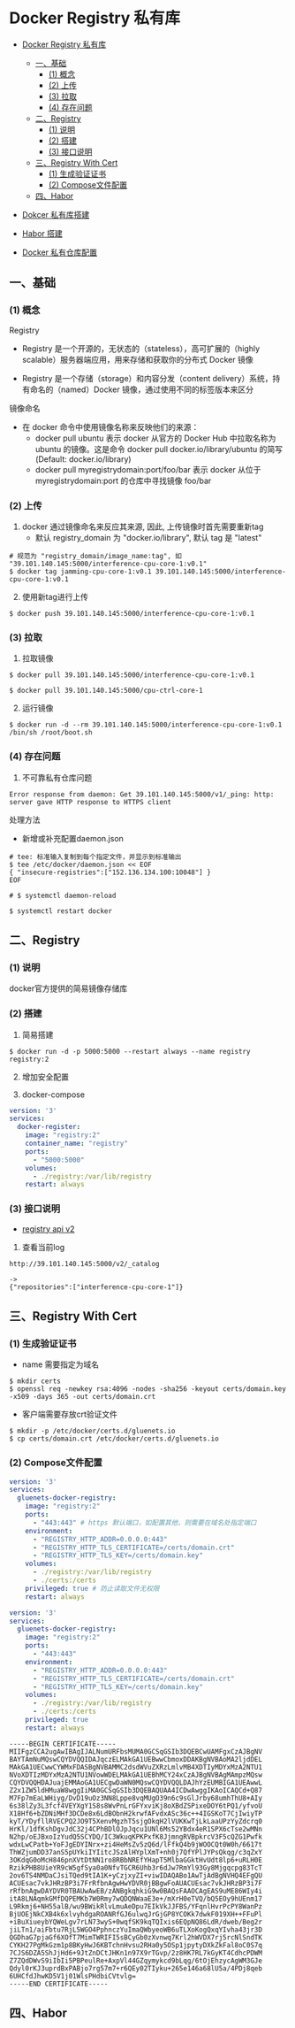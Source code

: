 # Docker Registry 私有库

- [Docker Registry 私有库](#docker-registry-私有库)
  - [一、基础](#一基础)
    - [(1) 概念](#1-概念)
    - [(2) 上传](#2-上传)
    - [(3) 拉取](#3-拉取)
    - [(4) 存在问题](#4-存在问题)
  - [二、Registry](#二registry)
    - [(1) 说明](#1-说明)
    - [(2) 搭建](#2-搭建)
    - [(3) 接口说明](#3-接口说明)
  - [三、Registry With Cert](#三registry-with-cert)
    - [(1) 生成验证证书](#1-生成验证证书)
    - [(2) Compose文件配置](#2-compose文件配置)
  - [四、Habor](#四habor)


- [Dokcer 私有库搭建](https://www.cnblogs.com/huanchupkblog/p/10843800.html)
- [Habor 搭建](https://cloud.tencent.com/developer/article/1404719)
- [Docker 私有仓库配置](https://blog.csdn.net/buildcourage/article/details/80296453)

## 一、基础

### (1) 概念

Registry
   - Registry 是一个开源的，无状态的（stateless），高可扩展的（highly scalable）服务器端应用，用来存储和获取你的分布式 Docker 镜像

   - Registry 是一个存储（storage）和内容分发（content delivery）系统，持有命名的（named）Docker 镜像，通过使用不同的标签版本来区分

镜像命名
   - 在 docker 命令中使用镜像名称来反映他们的来源：
      - docker pull ubuntu 表示 docker 从官方的 Docker Hub 中拉取名称为 ubuntu 的镜像。这是命令 docker pull docker.io/library/ubuntu 的简写(Default: docker.io/library)
      - docker pull myregistrydomain:port/foo/bar 表示 docker 从位于 myregistrydomain:port 的仓库中寻找镜像 foo/bar

### (2) 上传

1. docker 通过镜像命名来反应其来源, 因此, 上传镜像时首先需要重新tag
   - 默认 registry_domain 为 "docker.io/library", 默认 tag 是 "latest" 

```shell
# 规范为 "registry_domain/image_name:tag", 如 "39.101.140.145:5000/interference-cpu-core-1:v0.1"
$ docker tag jamming-cpu-core-1:v0.1 39.101.140.145:5000/interference-cpu-core-1:v0.1
```

2. 使用新tag进行上传

```shell
$ docker push 39.101.140.145:5000/interference-cpu-core-1:v0.1
```

### (3) 拉取

1. 拉取镜像

```shell
$ docker pull 39.101.140.145:5000/interference-cpu-core-1:v0.1

$ docker pull 39.101.140.145:5000/cpu-ctrl-core-1

```

2. 运行镜像

```shell
$ docker run -d --rm 39.101.140.145:5000/interference-cpu-core-1:v0.1 /bin/sh /root/boot.sh
```

### (4) 存在问题

1. 不可靠私有仓库问题

```shell
Error response from daemon: Get 39.101.140.145:5000/v1/_ping: http: server gave HTTP response to HTTPS client
```

处理方法
   - 新增或补充配置daemon.json
```shell
# tee: 标准输入复制到每个指定文件，并显示到标准输出 
$ tee /etc/docker/daemon.json << EOF
{ "insecure-registries":["152.136.134.100:10048"] }
EOF

# $ systemctl daemon-reload

$ systemctl restart docker 
```


## 二、Registry

### (1) 说明

docker官方提供的简易镜像存储库

### (2) 搭建

1. 简易搭建

```shell
$ docker run -d -p 5000:5000 --restart always --name registry registry:2 
```

2. 增加安全配置

3. docker-compose

```yml
version: '3'
services:
  docker-register:
    image: "registry:2"
    container_name: "registry"
    ports:
      - "5000:5000"
    volumes:
      - ./registry:/var/lib/registry
    restart: always       
```



### (3) 接口说明 

- [registry api v2](https://docs.docker.com/registry/spec/api/)

1. 查看当前log

```http
http://39.101.140.145:5000/v2/_catalog

->
{"repositories":["interference-cpu-core-1"]}
```

## 三、Registry With Cert


### (1) 生成验证证书

- name 需要指定为域名

```shell
$ mkdir certs
$ openssl req -newkey rsa:4096 -nodes -sha256 -keyout certs/domain.key -x509 -days 365 -out certs/domain.crt
```

- 客户端需要存放crt验证文件

```shell
$ mkdir -p /etc/docker/certs.d/gluenets.io
$ cp certs/domain.crt /etc/docker/certs.d/gluenets.io
```

### (2) Compose文件配置

```yml
version: '3'
services:
  gluenets-docker-registry:
    image: "registry:2"
    ports:
      - "443:443" # https 默认端口，如配置其他，则需要在域名处指定端口
    environment:
      - "REGISTRY_HTTP_ADDR=0.0.0.0:443"
      - "REGISTRY_HTTP_TLS_CERTIFICATE=/certs/domain.crt"
      - "REGISTRY_HTTP_TLS_KEY=/certs/domain.key"
    volumes:
      - ./registry:/var/lib/registry
      - ./certs:/certs
    privileged: true # 防止读取文件无权限
    restart: always
```

```yml
version: '3'
services:
  gluenets-docker-registry:
    image: "registry:2"
    ports:
      - "443:443"
    environment:
      - "REGISTRY_HTTP_ADDR=0.0.0.0:443"
      - "REGISTRY_HTTP_TLS_CERTIFICATE=/certs/domain.crt"
      - "REGISTRY_HTTP_TLS_KEY=/certs/domain.key"
    volumes:
      - ./registry:/var/lib/registry
      - ./certs:/certs
    privileged: true 
    restart: always
```


```cert
-----BEGIN CERTIFICATE-----
MIIFgzCCA2ugAwIBAgIJALNumURFbsMUMA0GCSqGSIb3DQEBCwUAMFgxCzAJBgNV
BAYTAmNuMQswCQYDVQQIDAJqczELMAkGA1UEBwwCbmoxDDAKBgNVBAoMA2ljdDEL
MAkGA1UECwwCYWMxFDASBgNVBAMMC2dsdWVuZXRzLmlvMB4XDTIyMDYxMzA2NTU1
NVoXDTIzMDYxMzA2NTU1NVowWDELMAkGA1UEBhMCY24xCzAJBgNVBAgMAmpzMQsw
CQYDVQQHDAJuajEMMAoGA1UECgwDaWN0MQswCQYDVQQLDAJhYzEUMBIGA1UEAwwL
Z2x1ZW5ldHMuaW8wggIiMA0GCSqGSIb3DQEBAQUAA4ICDwAwggIKAoICAQCd+Q87
M7Fp7mEaLWHiyg/DvD19uOz3NN8Lppe8vqMUgO39n6c9sGlJrby68umhThU8+AIy
6s38lZy3L3fcf4VEYXgY1S8s8WvPnLrGFYxviKj8oXBdZSPixeDOY6tPQ1/yfvoU
X18Hf6+bZDNiMHf3DCDe8x6LdBObnH2krwfAFvdxASc36c++4IGSKoT7CjIwiyTP
kyT/YDyfllRVECPQ2JO9T5XenvMgzhT5sjgOkqH2lVUKKwTjLkLaaUPzYyZdcrq0
HrKl/1dfKshDgvJdC32j4CPhBDlOJpJqcu1UNl6Ms52YBdx4eR1SPX6cTse2wMNn
N2hp/oEJBxoIzYudQ5SCYDQ/IC3WkuqKPKPxfK8JjmngRVBpkrcV3F5cQZG1Pwfk
wdxLwCPatb+YoFJgEDYINrx+zi4HeMsZv5zQ6d/lFfkQ4b9jWOOCQt0W0h/6617t
ThWZjumDD37anS5pUYkiIYIitcJSzAlHYplXmT+nh0j7QfYPlJYPsQkqg/c3qZxY
3OKdqG0oMcH846pnXVtDtNN1ro8RBbNREfYHapT5MlbaGGktHvUdt8lp6+uRLH0E
RzikPHB8UieYR9cW5gfSya0a0NfvTGCR6Uhb3r6dJw7RmYl93Gy8Mjgqcpg83TcT
2ov6TS4NMDaCJsiTQed9tIA1K+yCzjxyZI+viwIDAQABo1AwTjAdBgNVHQ4EFgQU
ACUEsac7vkJHRzBP3i7FrRfbnAgwHwYDVR0jBBgwFoAUACUEsac7vkJHRzBP3i7F
rRfbnAgwDAYDVR0TBAUwAwEB/zANBgkqhkiG9w0BAQsFAAOCAgEAS9uME86WIy4i
itA8LNAqmkGMfDQPEMKb7W0Rmy7wQDQNWaaE3e+/mXrH0eTVQ/bQ5EOy9hUEnm17
L9Rkmj6+NH55alB/wu9BWikRlvLmuAeDpu7EIkVkJJFBS/YFqnlHvrPcPY8WanPz
BjUOEjNkCXB4k6xlvyhdgaROANRfGJ6ulwqJrGjGP8YCOKk7dwkF019XH++FFuPl
+iBuXiueybYQWeLgv7rLN73wyS+0wqfSK9kqTQIxis6EQpNQ86LdR/dweb/Beg2r
jiLTn1/aiFbtu7RjL5WGO4PphnczYuImaQWbyeoWB6uTLXoKogQxqYIvha43jr3D
QGDhaG7pjaGf6XOfT7MimTWRIFI5sBCyGb0zXvnwq7Krl2hWVDX7rj5rcNlSndTK
CYKH27PgMkGzm1p8BKyHwJ6KBTchnHvsu2RHa0y5OSp1jpytyDXkZkFal8oC0S7q
7CJS6DZA5ShJjHd6+9JtZnDCtJHKn1n97X9rTGvp/2z8HK7RL7kGyKT4CdhcPDWM
Z7ZQdDWvS9iIbIi5PBPeulRe+AxpVl44GZqymykcd9bLqg/6tOjEhzycAgWM3GJe
Qdyl0rKJ3uprdBxPABjo7rg57m7+r6QEy02TIyku+265e146a68lU5a/4PDj8qeb
6UHCfdJhwKD5V1j01WlsPHdbiCVtvlg=
-----END CERTIFICATE-----
```


## 四、Habor